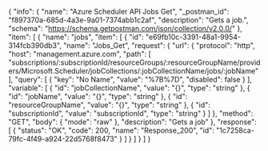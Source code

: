 {
  "info": {
    "name": "Azure Scheduler API Jobs Get",
    "_postman_id": "f897370a-685d-4a3e-9a01-7374abb1c2af",
    "description": "Gets a job.",
    "schema": "https://schema.getpostman.com/json/collection/v2.0.0/"
  },
  "item": [
    {
      "name": "jobs",
      "item": [
        {
          "id": "e69fb10c-3391-48a1-9954-314fcb390db3",
          "name": "Jobs_Get",
          "request": {
            "url": {
              "protocol": "http",
              "host": "management.azure.com",
              "path": [
                "subscriptions/:subscriptionId/resourceGroups/:resourceGroupName/providers/Microsoft.Scheduler/jobCollections/:jobCollectionName/jobs/:jobName"
              ],
              "query": [
                {
                  "key": "No Name",
                  "value": "%7B%7D",
                  "disabled": false
                }
              ],
              "variable": [
                {
                  "id": "jobCollectionName",
                  "value": "{}",
                  "type": "string"
                },
                {
                  "id": "jobName",
                  "value": "{}",
                  "type": "string"
                },
                {
                  "id": "resourceGroupName",
                  "value": "{}",
                  "type": "string"
                },
                {
                  "id": "subscriptionId",
                  "value": "subscriptionId",
                  "type": "string"
                }
              ]
            },
            "method": "GET",
            "body": {
              "mode": "raw"
            },
            "description": "Gets a job"
          },
          "response": [
            {
              "status": "OK",
              "code": 200,
              "name": "Response_200",
              "id": "1c7258ca-79fc-4f49-a924-22d5768f8473"
            }
          ]
        }
      ]
    }
  ]
}